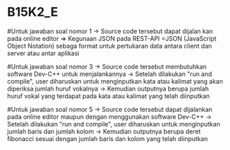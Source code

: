 # B15K2_E

#Untuk jawaban soal nomor 1
-> Source code tersebut dapat dijalan kan pada online editor
=> Kegunaan JSON pada REST-API
=JSON (JavaScript Object Notation) sebaga format untuk pertukaran data antara client dan server atau antar aplikasi

#Untuk jawaban soal nomor 3
-> Source code tersebut membutuhkan software Dev-C++ untuk menjalankannya
-> Setelah dilakukan "run and compile", user diharuskan untuk menginputkan kata atau kalimat yang akan diperiksa jumlah huruf vokalnya
-> Kemudian outputnya berupa jumlah huruf vokal yang terdapat pada kata atau kalimat yang telah diinputkan 

#Untuk jawaban soal nomor 5
-> Source code tersebut dapat dijalankan pada online editor maupun dengan menggunakan software Dev-C++ 
-> Setelah dilakukan "run and compile", user diharuskan untuk menginputkan jumlah baris dan jumlah kolom
-> Kemudian outputnya berupa deret fibonacci sesuai dengan jumlah baris dan kolom yang telah diinputkan
